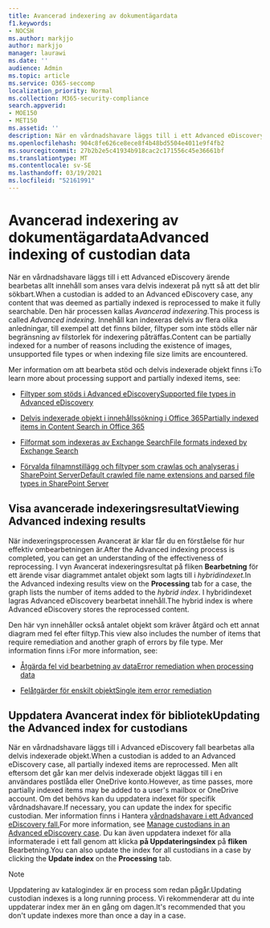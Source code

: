 ```yaml
---
title: Avancerad indexering av dokumentägardata
f1.keywords:
- NOCSH
ms.author: markjjo
author: markjjo
manager: laurawi
ms.date: ''
audience: Admin
ms.topic: article
ms.service: O365-seccomp
localization_priority: Normal
ms.collection: M365-security-compliance
search.appverid:
- MOE150
- MET150
ms.assetid: ''
description: När en vårdnadshavare läggs till i ett Advanced eDiscovery ärende bearbetas allt innehåll som anses vara delvis indexerat på nytt så att det blir sökbart.
ms.openlocfilehash: 904c8fe626ce8ece8f4b48bd5504e4011e9f4fb2
ms.sourcegitcommit: 27b2b2e5c41934b918cac2c171556c45e36661bf
ms.translationtype: MT
ms.contentlocale: sv-SE
ms.lasthandoff: 03/19/2021
ms.locfileid: "52161991"
---
```

# <a name="advanced-indexing-of-custodian-data"></a><span data-ttu-id="e9623-103">Avancerad indexering av dokumentägardata</span><span class="sxs-lookup"><span data-stu-id="e9623-103">Advanced indexing of custodian data</span></span>

<span data-ttu-id="e9623-104">När en vårdnadshavare läggs till i ett Advanced eDiscovery ärende bearbetas allt innehåll som anses vara delvis indexerat på nytt så att det blir sökbart.</span><span class="sxs-lookup"><span data-stu-id="e9623-104">When a custodian is added to an Advanced eDiscovery case, any content that was deemed as partially indexed is reprocessed to make it fully searchable.</span></span>  <span data-ttu-id="e9623-105">Den här processen kallas *Avancerad indexering.*</span><span class="sxs-lookup"><span data-stu-id="e9623-105">This process is called *Advanced indexing*.</span></span> <span data-ttu-id="e9623-106">Innehåll kan indexeras delvis av flera olika anledningar, till exempel att det finns bilder, filtyper som inte stöds eller när begränsning av filstorlek för indexering påträffas.</span><span class="sxs-lookup"><span data-stu-id="e9623-106">Content can be partially indexed for a number of reasons including the existence of images, unsupported file types or when indexing file size limits are encountered.</span></span>

<span data-ttu-id="e9623-107">Mer information om att bearbeta stöd och delvis indexerade objekt finns i:</span><span class="sxs-lookup"><span data-stu-id="e9623-107">To learn more about processing support and partially indexed items, see:</span></span>

- [<span data-ttu-id="e9623-108">Filtyper som stöds i Advanced eDiscovery</span><span class="sxs-lookup"><span data-stu-id="e9623-108">Supported file types in Advanced eDiscovery</span></span>](supported-filetypes-ediscovery20.md)

- [<span data-ttu-id="e9623-109">Delvis indexerade objekt i innehållssökning i Office 365</span><span class="sxs-lookup"><span data-stu-id="e9623-109">Partially indexed items in Content Search in Office 365</span></span>](partially-indexed-items-in-content-search.md)

- [<span data-ttu-id="e9623-110">Filformat som indexeras av Exchange Search</span><span class="sxs-lookup"><span data-stu-id="e9623-110">File formats indexed by Exchange Search</span></span>](/exchange/file-formats-indexed-by-exchange-search-exchange-2013-help)

- [<span data-ttu-id="e9623-111">Förvalda filnamnstillägg och filtyper som crawlas och analyseras i SharePoint Server</span><span class="sxs-lookup"><span data-stu-id="e9623-111">Default crawled file name extensions and parsed file types in SharePoint Server</span></span>](/SharePoint/technical-reference/default-crawled-file-name-extensions-and-parsed-file-types)

## <a name="viewing-advanced-indexing-results"></a><span data-ttu-id="e9623-112">Visa avancerade indexeringsresultat</span><span class="sxs-lookup"><span data-stu-id="e9623-112">Viewing Advanced indexing results</span></span>

<span data-ttu-id="e9623-113">När indexeringsprocessen Avancerat är klar får du en förståelse för hur effektiv ombearbetningen är.</span><span class="sxs-lookup"><span data-stu-id="e9623-113">After the Advanced indexing process is completed, you can get an understanding of the effectiveness of reprocessing.</span></span>  <span data-ttu-id="e9623-114">I vyn Avancerat indexeringsresultat på fliken **Bearbetning** för ett ärende visar diagrammet antalet objekt som lagts till i *hybridindexet.*</span><span class="sxs-lookup"><span data-stu-id="e9623-114">In the Advanced indexing results view on the **Processing** tab for a case, the graph lists the number of items added to the *hybrid index*.</span></span>  <span data-ttu-id="e9623-115">I hybridindexet lagras Advanced eDiscovery bearbetat innehåll.</span><span class="sxs-lookup"><span data-stu-id="e9623-115">The hybrid index is where Advanced eDiscovery stores the reprocessed content.</span></span>

<span data-ttu-id="e9623-116">Den här vyn innehåller också antalet objekt som kräver åtgärd och ett annat diagram med fel efter filtyp.</span><span class="sxs-lookup"><span data-stu-id="e9623-116">This view  also includes the number of items that require remediation and another graph of errors by file type.</span></span> <span data-ttu-id="e9623-117">Mer information finns i:</span><span class="sxs-lookup"><span data-stu-id="e9623-117">For more information, see:</span></span>

- [<span data-ttu-id="e9623-118">Åtgärda fel vid bearbetning av data</span><span class="sxs-lookup"><span data-stu-id="e9623-118">Error remediation when processing data</span></span>](error-remediation-when-processing-data-in-advanced-ediscovery.md)

- [<span data-ttu-id="e9623-119">Felåtgärder för enskilt objekt</span><span class="sxs-lookup"><span data-stu-id="e9623-119">Single item error remediation</span></span>](single-item-error-remediation.md)

## <a name="updating-the-advanced-index-for-custodians"></a><span data-ttu-id="e9623-120">Uppdatera Avancerat index för bibliotek</span><span class="sxs-lookup"><span data-stu-id="e9623-120">Updating the Advanced index for custodians</span></span>

<span data-ttu-id="e9623-121">När en vårdnadshavare läggs till i Advanced eDiscovery fall bearbetas alla delvis indexerade objekt.</span><span class="sxs-lookup"><span data-stu-id="e9623-121">When a custodian is added to an Advanced eDiscovery case, all partially indexed items are reprocessed.</span></span> <span data-ttu-id="e9623-122">Men allt eftersom det går kan mer delvis indexerade objekt läggas till i en användares postlåda eller OneDrive konto.</span><span class="sxs-lookup"><span data-stu-id="e9623-122">However, as time passes, more partially indexed items may be added to a user's mailbox or OneDrive account.</span></span>  <span data-ttu-id="e9623-123">Om det behövs kan du uppdatera indexet för specifik vårdnadshavare.</span><span class="sxs-lookup"><span data-stu-id="e9623-123">If necessary, you can update the index for specific custodian.</span></span> <span data-ttu-id="e9623-124">Mer information finns i Hantera [vårdnadshavare i ett Advanced eDiscovery fall.](manage-new-custodians.md#re-index-custodian-data)</span><span class="sxs-lookup"><span data-stu-id="e9623-124">For more information, see [Manage custodians in an Advanced eDiscovery case](manage-new-custodians.md#re-index-custodian-data).</span></span> <span data-ttu-id="e9623-125">Du kan även uppdatera indexet för alla informaterade i ett fall genom att klicka **på Uppdateringsindex** på **fliken** Bearbetning.</span><span class="sxs-lookup"><span data-stu-id="e9623-125">You can also update the index for all custodians in a case by clicking the **Update index** on the **Processing** tab.</span></span>

> [!NOTE]
> <span data-ttu-id="e9623-126">Uppdatering av katalogindex är en process som redan pågår.</span><span class="sxs-lookup"><span data-stu-id="e9623-126">Updating custodian indexes is a long running process.</span></span> <span data-ttu-id="e9623-127">Vi rekommenderar att du inte uppdaterar index mer än en gång om dagen.</span><span class="sxs-lookup"><span data-stu-id="e9623-127">It's recommended that you don't update indexes more than once a day in a case.</span></span>